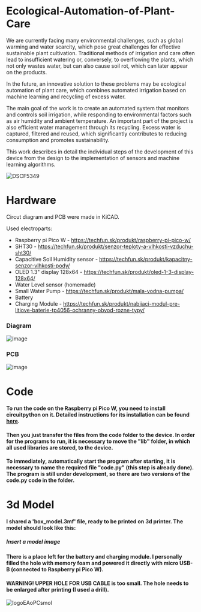 # Ecological-Automation-of-Plant-Care

We are currently facing many environmental challenges, such as global warming and water scarcity, which pose great challenges for effective sustainable plant cultivation. Traditional methods of irrigation and care often lead to insufficient watering or, conversely, to overflowing the plants, which not only wastes water, but can also cause soil rot, which can later appear on the products.

 
 In the future, an innovative solution to these problems may be ecological automation of plant care, which combines automated irrigation based on machine learning and recycling of excess water.

 
 The main goal of the work is to create an automated system that monitors and controls soil irrigation, while responding to environmental factors such as air humidity and ambient temperature. An important part of the project is also efficient water management through its recycling. Excess water is captured, filtered and reused, which significantly contributes to reducing consumption and promotes sustainability.

 
 This work describes in detail the individual steps of the development of this device from the design to the implementation of sensors and machine learning algorithms.

![DSCF5349](https://github.com/user-attachments/assets/0a776cb1-b89a-4d63-9952-0938f3a37e86)



# Hardware
Circut diagram and PCB were made in KiCAD.

Used electroparts:
- Raspberry pi Pico W - https://techfun.sk/produkt/raspberry-pi-pico-w/
- SHT30 - https://techfun.sk/produkt/senzor-teploty-a-vlhkosti-vzduchu-sht30/
- Capacitive Soil Humidity sensor - https://techfun.sk/produkt/kapacitny-senzor-vlhkosti-pody/
- OLED 1.3" display 128x64 - https://techfun.sk/produkt/oled-1-3-display-128x64/
- Water Level sensor (homemade)
- Small Water Pump - https://techfun.sk/produkt/mala-vodna-pumpa/
- Battery
- Charging Module - https://techfun.sk/produkt/nabijaci-modul-pre-litiove-baterie-tp4056-ochranny-obvod-rozne-typy/

### Diagram
![image](https://github.com/user-attachments/assets/eedb83a2-ca62-448c-ba7a-b21b84b948e6)

### PCB
![image](https://github.com/user-attachments/assets/a57c8f23-9203-4a7f-9593-deeb4754fe72)



# Code
#### To run the code on the Raspberry pi Pico W, you need to install circuitpython on it. Detailed instructions for its installation can be found [here](https://learn.adafruit.com/welcome-to-circuitpython/installing-circuitpython).

#### Then you just transfer the files from the code folder to the device. In order for the programs to run, it is necessary to move the "lib" folder, in which all used libraries are stored, to the device.

#### To immediately, automatically start the program after starting, it is necessary to name the required file "code.py" (this step is already done). The program is still under development, so there are two versions of the code.py code in the folder.



# 3d Model
#### I shared a 'box_model.3mf' file, ready to be printed on 3d printer. The model should look like this:

##### Insert a model image

#### There is a place left for the battery and charging module. I personally filled the hole with memory foam and powered it directly with micro USB-B (connected to Raspberry pi Pico W).
#### WARNING! UPPER HOLE FOR USB CABLE is too small. The hole needs to be enlarged after printing (I used a drill).



![logoEAoPCsmol](https://github.com/user-attachments/assets/348b5a2f-84bf-43f0-9a76-92f8ae9f7a8e)
